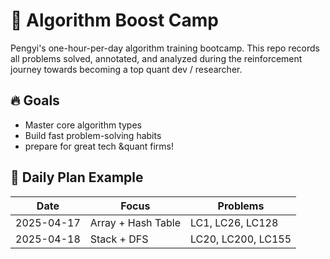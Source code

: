 # 🧠 Algorithm Boost Camp

Pengyi's one-hour-per-day algorithm training bootcamp.
This repo records all problems solved, annotated, and analyzed during the reinforcement journey towards becoming a top quant dev / researcher.

## 🔥 Goals
- Master core algorithm types
- Build fast problem-solving habits
- prepare for great tech &quant firms!

## 📆 Daily Plan Example

| Date       | Focus              | Problems                       |
|------------|--------------------|--------------------------------|
| 2025-04-17 | Array + Hash Table | LC1, LC26, LC128               |
| 2025-04-18 | Stack + DFS        | LC20, LC200, LC155             |
